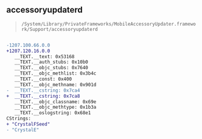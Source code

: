 ## accessoryupdaterd

> `/System/Library/PrivateFrameworks/MobileAccessoryUpdater.framework/Support/accessoryupdaterd`

```diff

-1207.100.66.0.0
+1207.120.16.0.0
   __TEXT.__text: 0x53168
   __TEXT.__auth_stubs: 0x10b0
   __TEXT.__objc_stubs: 0x7640
   __TEXT.__objc_methlist: 0x3b4c
   __TEXT.__const: 0x400
   __TEXT.__objc_methname: 0x901d
-  __TEXT.__cstring: 0x7ca4
+  __TEXT.__cstring: 0x7ca8
   __TEXT.__objc_classname: 0x69e
   __TEXT.__objc_methtype: 0x1b3a
   __TEXT.__oslogstring: 0x68e1
CStrings:
+ "CrystalFSeed"
- "CrystalE"

```
